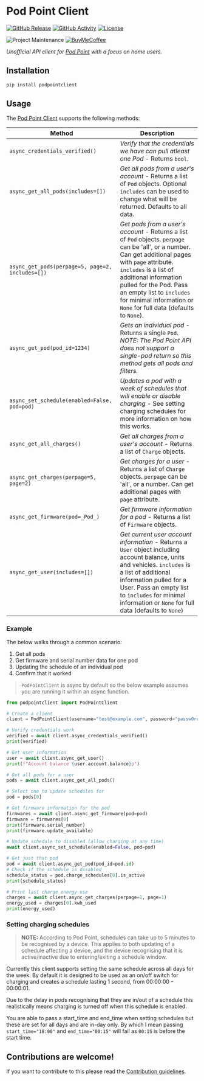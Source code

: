 # Pod Point Client

[![GitHub Release][releases-shield]][releases]
[![GitHub Activity][commits-shield]][commits]
[![License][license-shield]](LICENSE)

![Project Maintenance][maintenance-shield]
[![BuyMeCoffee][buymecoffeebadge]][buymecoffee]

_Unofficial API client for [Pod Point][pod_point_web] with a focus on home users._


## Installation

```bash
pip install podpointclient
```

## Usage

The [Pod Point Client][pod_point_client] supports the following methods:

Method | Description
---|---
`async_credentials_verified()` | *Verify that the credentials we have can pull _atleast_ one Pod* - Returns `bool`.
`async_get_all_pods(includes=[])` | *Get all pods from a user's account* - Returns a list of `Pod` objects. Optional `includes` can be used to change what will be returned. Defaults to all data.
`async_get_pods(perpage=5, page=2, includes=[])` | *Get pods from a user's account* - Returns a list of `Pod` objects. `perpage` can be 'all', or a number. Can get additional pages with `page` attribute. `includes` is a list of additional information pulled for the Pod. Pass an empty list to `includes` for minimal information or `None` for full data (defaults to `None`).
`async_get_pod(pod_id=1234)` | *Gets an individual pod* - Returns a single `Pod`. *_NOTE: The Pod Point API does not support a single-pod return so this method gets all pods and filters._*
`async_set_schedule(enabled=False, pod=pod)` | *Updates a pod with a week of schedules that will enable or disable charging* - See setting charging schedules for more information on how this works.
`async_get_all_charges()` | *Get all charges from a user's account* - Returns a list of `Charge` objects.
`async_get_charges(perpage=5, page=2)` | *Get charges for a user* - Returns a list of `Charge` objects. `perpage` can be 'all', or a number. Can get additional pages with `page` attribute.
`async_get_firmware(pod=_Pod_)` | *Get firmware information for a pod* - Returns a list of `Firmware` objects.
`async_get_user(includes=[])` | *Get current user account information* - Returns a `User` object including account balance, units and vehicles. `includes` is a list of additional information pulled for a User. Pass an empty list to `includes` for minimal information or `None` for full data (defaults to `None`)

### Example

The below walks through a common scenario: 

1. Get all pods
1. Get firmware and serial number data for one pod
1. Updating the schedule of an individual pod
1. Confirm that it worked

> `PodPointClient` is async by default so the below example assumes you are running it within an async function.

```python
from podpointclient import PodPointClient

# Create a client
client = PodPointClient(username="test@example.com", password="passw0rd!1")

# Verify credentials work
verified = await client.async_credentials_verified()
print(verified)

# Get user information
user = await client.async_get_user()
print(f"Account balance {user.account.balance}p")

# Get all pods for a user
pods = await client.async_get_all_pods()

# Select one to update schedules for
pod = pods[0]

# Get firmware information for the pod
firmwares = await client.async_get_firmware(pod=pod)
firmware = firmwares[0]
print(firmware.serial_number)
print(firmware.update_available)

# Update schedule to disabled (allow charging at any time)
await client.async_set_schedule(enabled=False, pod=pod)

# Get just that pod
pod = await client.async_get_pod(pod_id=pod.id)
# Check if the schedule is disabled
schedule_status = pod.charge_schedules[0].is_active
print(schedule_status)

# Print last charge energy use
charges = await client.async_get_charges(perpage=1, page=1)
energy_used = charges[0].kwh_used
print(energy_used)
```

### Setting charging schedules

> **NOTE:** According to Pod Point, schedules can take up to 5 minutes to be recognised by a device. This applies to both updating of a schedule affecting a device, and the device recognising that it is active/inactive due to entering/exiting a schedule window.

Currently this client supports setting the same schedule across all days for the week. By default it is designed to be used as an on/off switch for charging and creates a schedule lasting 1 second, from 00:00:00 - 00:00:01.

Due to the delay in pods recognising that they are in/out of a schedule this realistically means charging is turned off when this schedule is enabled.

You are able to pass a start_time and end_time when setting schedules but these are set for all days and are in-day only. By which I mean passing `start_time="18:00"` and `end_time="00:15"` will fail as `00:15` is before the start time.


## Contributions are welcome!

If you want to contribute to this please read the [Contribution guidelines](CONTRIBUTING.md).

[pod_point_web]: https://pod-point.com
[pod_point_client]: https://github.com/mattrayner/podpointclient
[buymecoffee]: https://www.buymeacoffee.com/mattrayner
[buymecoffeebadge]: https://img.shields.io/badge/buy%20me%20a%20coffee-donate-yellow.svg?style=for-the-badge
[commits-shield]: https://img.shields.io/github/commit-activity/y/mattrayner/podpointclient.svg?style=for-the-badge
[commits]: https://github.com/mattrayner/podpointclient/commits/master
[license-shield]: https://img.shields.io/github/license/mattrayner/podpointclient.svg?style=for-the-badge
[maintenance-shield]: https://img.shields.io/badge/maintainer-Matt%20Rayner-blue.svg?style=for-the-badge
[releases-shield]: https://img.shields.io/github/release/mattrayner/podpointclient.svg?style=for-the-badge
[releases]: https://github.com/mattrayner/podpointclient/releases
